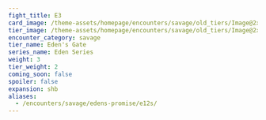 ```yaml
---
fight_title: E3
card_image: /theme-assets/homepage/encounters/savage/old_tiers/Image@2x.png
tier_image: /theme-assets/homepage/encounters/savage/old_tiers/Image@2x.png
encounter_category: savage
tier_name: Eden's Gate
series_name: Eden Series
weight: 3
tier_weight: 2
coming_soon: false
spoiler: false
expansion: shb
aliases:
  - /encounters/savage/edens-promise/e12s/
---
```

